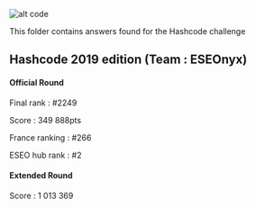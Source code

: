 ![alt code](https://lh3.googleusercontent.com/DgOI6bIT4okTiChnKHdhX19q8vOakOpMYK5BZUj7QGkKPsOB1Z57EdmZtHRl6GlgpzetC_Gai7JrqAFVE1IrGu4f5L3DY8U5VP8CJ4FWFTxKOYNc0c4oQnCDx6wVdj1PTCFpQ2Fn)

This folder contains answers found for the Hashcode challenge 

## Hashcode 2019 edition (Team : ESEOnyx)

#### Official Round

Final rank : #2249

Score : 349 888pts

France ranking : #266

ESEO hub rank : #2

#### Extended Round

Score : 1 013 369 


